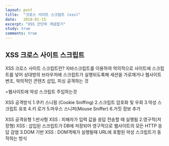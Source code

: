 ```yaml
---
layout: post
title:  "크로스 사이트 스크립트 (xss)"
date:   2018-01-15
excerpt: "XSS 간단히 개념잡기"
study: true
comments: true
---
```




## XSS 크로스 사이트 스크립트

XSS 크로스 사이트 스크립트란?
자바스크립트를 이용하여 악의적으로 사이트에 스크립트를 넣어 
상대방의 브라우저에 스크립트가 실행되도록해 세션을 가로채거나
웹사이트 변조, 악의적인 콘텐츠 삽입, 피싱 공격하는 것

=웹사이트에 악성 스크립트 주입하는것

XSS 공격방식
1.쿠키 스니핑 (Cookie Sniffing)
2.스크립트 암호화 및 우회
3.악성 스크립트 유포
4.키 로거
5.마우스 스니퍼(Mouse Sniffer)
6.거짓 정보 추가

XSS 공격유형
1.반사형 XSS : 피해자가 입력 값을 응답 전송할 때 실행됨
2.영구적(저장형) XSS :  삽입된 스크립트가 DB에 저장되어 영구적으로  웹사이트의 모든 HTTP 응답 감염
3.DOM 기반 XSS : DOM객체가 실행될때 URL에 포함된 악성 스크립트가 동작하는 방식
